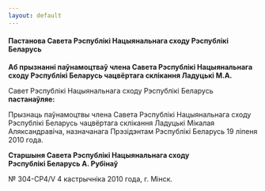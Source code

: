 ```yaml
---
layout: default
---
```


#### Пастанова Савета Рэспублікі Нацыянальнага сходу Рэспублікі Беларусь

<div data-alіgn="justify">

**Аб прызнанні паўнамоцтваў члена Савета Рэспублікі Нацыянальнага сходу
Рэспублікі Беларусь чацвёртага склікання Ладуцькі М.А.**

</div>

Савет Рэспублікі Hацыянальнага сходу Рэспублікі Беларусь
**пастанаўляе:**

Прызнаць паўнамоцтвы члена Савета Рэспублікі Нацыянальнага сходу
Рэспублікі Беларусь чацвёртага склікання Ладуцькі Мікалая
Аляксандравіча, назначанага Прэзідэнтам Рэспублікі Беларусь 19
ліпеня 2010 года.

**Старшыня Савета Рэспублікі Нацыянальнага сходу  
Рэспублікі Беларусь А. Рубінаў**

№ 304-СР4/V 4 кастрычніка 2010 года, г. Мінск.

